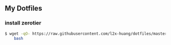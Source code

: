 ## My Dotfiles

### install zerotier
```sh
$ wget -qO- https://raw.githubusercontent.com/l2x-huang/dotfiles/master/script/install_zerotier_on_linux.sh | \
    bash
```
